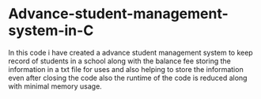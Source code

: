 # Advance-student-management-system-in-C
In this code i have created a advance student management system to keep record of students in a school along with the balance fee storing the information in a txt file for uses and also helping to store the information even after closing the code also the runtime of the code is reduced along with minimal memory usage.
